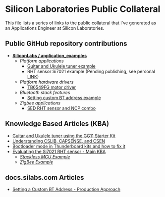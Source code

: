 # Silicon Laboratories Public Collateral #

This file lists a series of links to the public collateral that I've generated as an Applications Engineer at Silicon Laboratories.

## Public GitHub repository contributions ##

- [**SiliconLabs / application_examples**][SILABS_APPLICATION_EXAMPLES_REPO_LINK]
  - *Platform applications*
    - [Guitar and Ukulele tuner example][GUITAR_AND_UKULELE_TUNER_EX_LINK]
    - RHT sensor Si7021 example (Pending publishing, see personal [LINK][BAREMETAL_RHT_SENSOR_EX_PERSONAL_LINK])
  - *Platform hardware drivers*
    - [TB6549FG motor driver][TB6549FG_DRIVER_EX_LINK]
  - *Bluetooth stack features*
    - [Setting custom BT address example][SETTING_CUSTOM_BT_ADDRESS_EX_LINK]
  - *Zigbee applications*
    - [SED RHT sensor and NCP combo][SED_RHT_SENSOR_EX_LINK]

## Knowledge Based Articles (KBA) ##

- [Guitar and Ukulele tuner using the GG11 Starter Kit][GUITAR_AND_UKULELE]
- [Understanding CSLIB, CAPSENSE, and CSEN][CSLIB_CAPSENSE_CSEN]
- [Bootloader mode in Thunderboard kits and how to fix it][FIX_BOOTLOADER_MODE]
- [Evaluating the Si7021 RHT sensor - Main KBA][RHT_SENSOR_MAIN]
   - [*Stackless MCU Example*][RHT_SENSOR_BAREMETAL]
   - [*ZigBee Example*][RHT_SENSOR_ZIGBEE]

## docs.silabs.com Articles ##

- [Setting a Custom BT Address - Production Approach][DOCS_SILABS_CUSTOM_BT_ADDRESS]


[GUITAR_AND_UKULELE]:https://community.silabs.com/s/article/guitar-and-ukulele-tuner-using-the-gg11-starter-kit

[CSLIB_CAPSENSE_CSEN]:https://community.silabs.com/s/article/understanding-cslib-capsense-and-csen

[FIX_BOOTLOADER_MODE]:https://community.silabs.com/s/article/bootloader-mode-in-thunderboard-kits-and-how-to-fix-it

[RHT_SENSOR_MAIN]:https://community.silabs.com/s/article/Evaluating-the-Si7021-RHT-sensor-Main-KBA

[RHT_SENSOR_BAREMETAL]:https://community.silabs.com/s/article/Evaluating-the-Si7021-RHT-sensor-Stackless-MCU-example-Part-1

[RHT_SENSOR_ZIGBEE]:https://community.silabs.com/s/article/Evaluating-the-Si7021-RHT-sensor-Zigbee-sleepy-end-device-example-Part-1

[DOCS_SILABS_CUSTOM_BT_ADDRESS]:https://docs.silabs.com/bluetooth/3.2/general/system-and-performance/setting-a-custom-bt-address--production-approach

[SILABS_APPLICATION_EXAMPLES_REPO_LINK]:https://github.com/SiliconLabs/application_examples

[GUITAR_AND_UKULELE_TUNER_EX_LINK]: https://github.com/SiliconLabs/platform_applications/tree/aa6d79d0c0a5fb9b054d7277912af7d863c975bb/platform_guitar_and_ukulele_tuner

[TB6549FG_DRIVER_EX_LINK]:https://github.com/SiliconLabs/platform_hardware_drivers/tree/master/dc_motor_driver_tb6549fg

[SETTING_CUSTOM_BT_ADDRESS_EX_LINK]:https://github.com/SiliconLabs/bluetooth_stack_features/tree/master/system_and_performance/setting_custom_bt_address

[SED_RHT_SENSOR_EX_LINK]:https://github.com/SiliconLabs/zigbee_applications/tree/master/zigbee_sed_rht_sensor

[BAREMETAL_RHT_SENSOR_EX_PERSONAL_LINK]:https://github.com/antonio-tr/silabs-baremetal/tree/main/platform_rht_baremetal